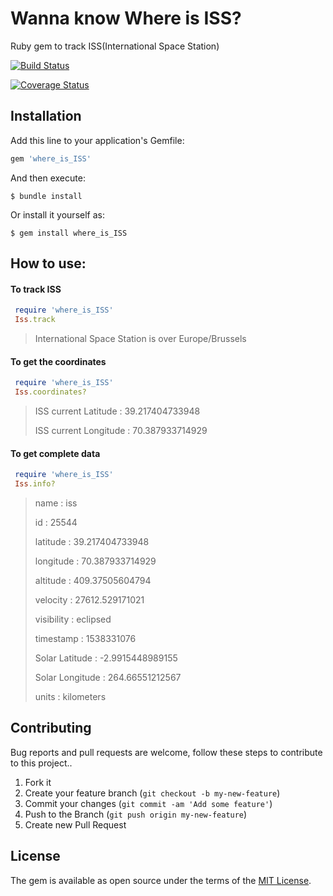 # Wanna know Where is ISS?

Ruby gem to track ISS(International Space Station)

[![Build Status](https://travis-ci.org/manojnaidu619/where_is_ISS.svg?branch=master)](https://travis-ci.org/manojnaidu619/where_is_ISS)

[![Coverage Status](https://coveralls.io/repos/github/manojnaidu619/where_is_ISS/badge.svg?branch=master)](https://coveralls.io/github/manojnaidu619/where_is_ISS?branch=master)

## Installation

Add this line to your application's Gemfile:

```ruby
gem 'where_is_ISS'
```

And then execute:

    $ bundle install

Or install it yourself as:

    $ gem install where_is_ISS

## How to use:

#### To track ISS

```ruby
 require 'where_is_ISS'
 Iss.track   
```
> International Space Station is over Europe/Brussels

#### To get the coordinates

```ruby
 require 'where_is_ISS'
 Iss.coordinates?
```
> ISS current Latitude : 39.217404733948
>
> ISS current Longitude : 70.387933714929


#### To get complete data

```ruby
 require 'where_is_ISS'
 Iss.info?
```
> name : iss
>
> id : 25544
>
> latitude : 39.217404733948
>
> longitude : 70.387933714929
>
> altitude : 409.37505604794
>
> velocity : 27612.529171021
>
> visibility : eclipsed
>
> timestamp : 1538331076
>
> Solar Latitude : -2.9915448989155
>
> Solar Longitude : 264.66551212567
>
> units : kilometers


## Contributing

Bug reports and pull requests are welcome, follow these steps to contribute to this project..

1. Fork it
2. Create your feature branch (`git checkout -b my-new-feature`)
3. Commit your changes (`git commit -am 'Add some feature'`)
4. Push to the Branch (`git push origin my-new-feature`)
5. Create new Pull Request

## License

The gem is available as open source under the terms of the [MIT License](https://opensource.org/licenses/MIT).
